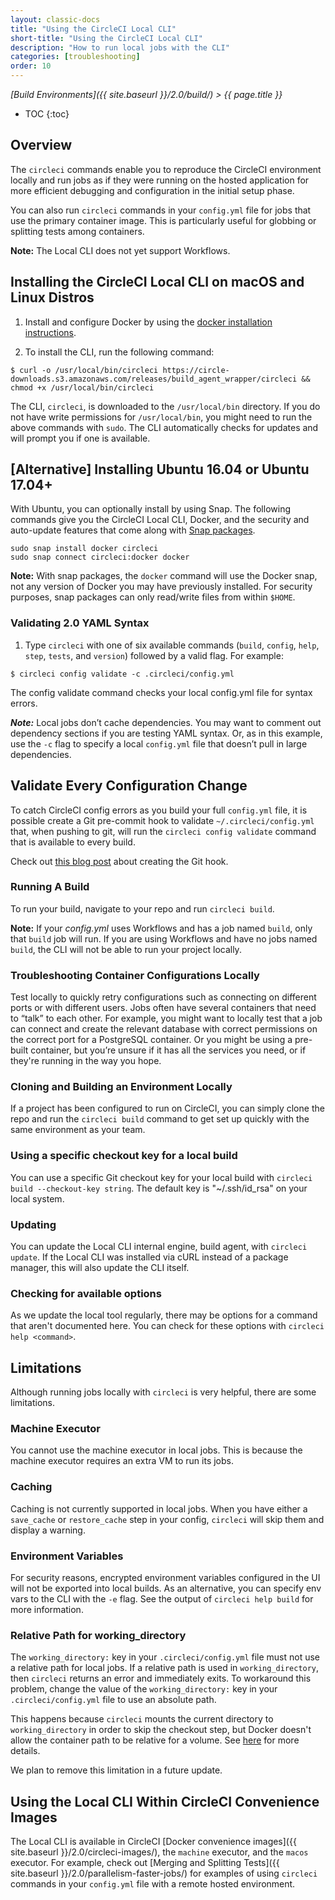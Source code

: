 ```yaml
---
layout: classic-docs
title: "Using the CircleCI Local CLI"
short-title: "Using the CircleCI Local CLI"
description: "How to run local jobs with the CLI"
categories: [troubleshooting]
order: 10
---
```


*[Build Environments]({{ site.baseurl }}/2.0/build/) > {{ page.title }}*

* TOC
{:toc}

## Overview

The `circleci` commands enable you to reproduce the CircleCI environment locally and run jobs as if they were running on the hosted application for more efficient debugging and configuration in the initial setup phase. 

You can also run `circleci` commands in your `config.yml` file for jobs that use the primary container image. This is particularly useful for globbing or splitting tests among containers. 

**Note:** The Local CLI does not yet support Workflows.

## Installing the CircleCI Local CLI on macOS and Linux Distros

1. Install and configure Docker by using the [docker installation instructions](https://docs.docker.com/engine/installation/).

2. To install the CLI, run the following command:

```
$ curl -o /usr/local/bin/circleci https://circle-downloads.s3.amazonaws.com/releases/build_agent_wrapper/circleci && chmod +x /usr/local/bin/circleci
```

The CLI, `circleci`, is downloaded to the `/usr/local/bin` directory. If you do not have write permissions for `/usr/local/bin`, you might need to run the above commands with `sudo`. The CLI automatically checks for updates and will prompt you if one is available. 

## [Alternative] Installing Ubuntu 16.04 or Ubuntu 17.04+

With Ubuntu, you can optionally install by using Snap. The following commands give you the CircleCI Local CLI, Docker, and the security and auto-update features that come along with [Snap packages](https://www.ubuntu.com/desktop/snappy).

```
sudo snap install docker circleci
sudo snap connect circleci:docker docker
```

**Note:** With snap packages, the `docker` command will use the Docker snap, not any version of Docker you may have previously installed. For security purposes, snap packages can only read/write files from within `$HOME`.

### Validating 2.0 YAML Syntax

1. Type `circleci` with one of six available commands (`build`, `config`, `help`, `step`, `tests`, and `version`) followed by a valid flag. For example:
```
$ circleci config validate -c .circleci/config.yml
```
The config validate command checks your local config.yml file for syntax errors.

***Note:*** Local jobs don’t cache dependencies. You may want to comment out dependency sections if you are testing YAML syntax. Or, as in this example, use the `-c` flag to specify a local `config.yml` file that doesn’t pull in large dependencies.

## Validate Every Configuration Change

To catch CircleCI config errors as you build your full `config.yml` file, it is possible create a Git pre-commit hook to validate `~/.circleci/config.yml` that, when pushing to git, will run the 
`circleci config validate` command that is available to every build. 

Check out [this blog post](https://circleci.com/blog/circleci-hacks-validate-circleci-config-on-every-commit-with-a-git-hook/) about creating the Git hook.


### Running A Build

To run your build, navigate to your repo and run `circleci build`.

**Note:** If your _config.yml_ uses Workflows and has a job named `build`, only that `build` job will run. If you are using Workflows and have no jobs named `build`, the CLI will not be able to run your project locally.

### Troubleshooting Container Configurations Locally

Test locally to quickly retry configurations such as connecting on different ports or with different users. Jobs often have several containers that need to “talk” to each other. For example, you might want to locally test that a job can connect and create the relevant database with correct permissions on the correct port for a PostgreSQL container. Or you might be using a pre-built container, but you’re unsure if it has all the services you need, or if they're running in the way you hope.

### Cloning and Building an Environment Locally

If a project has been configured to run on CircleCI, you can simply clone the repo and run the `circleci build` command to get set up quickly with the same environment as your team.

### Using a specific checkout key for a local build

You can use a specific Git checkout key for your local build with `circleci build --checkout-key string`.  The default key  is "~/.ssh/id_rsa" on your local system.

### Updating

You can update the Local CLI internal engine, build agent, with `circleci update`. If the Local CLI was installed via cURL instead of a package manager, this will also update the CLI itself.

### Checking for available options

As we update the local tool regularly, there may be options for a command that aren't documented here.  You can check for these options with `circleci help <command>`.

## Limitations

Although running jobs locally with `circleci` is very helpful, there are some limitations.

### Machine Executor

You cannot use the machine executor in local jobs. This is because the machine executor requires an extra VM to run its jobs.

### Caching

Caching is not currently supported in local jobs. When you have either a `save_cache` or `restore_cache` step in your config, `circleci` will skip them and display a warning.

### Environment Variables

For security reasons, encrypted environment variables configured in the UI will not be exported into local builds. As an alternative, you can specify env vars to the CLI with the `-e` flag. See the output of `circleci help build` for more information.

### Relative Path for working_directory

The `working_directory:` key in your `.circleci/config.yml` file must not use a relative path for local jobs. If a relative path is used in `working_directory`, then `circleci` returns an error and immediately exits. To workaround this problem, change the value of the  `working_directory:` key in your `.circleci/config.yml` file to use an absolute path.

This happens because `circleci` mounts the current directory to `working_directory` in order to skip the checkout step, but Docker doesn't allow the container path to be relative for a volume. See [here](https://github.com/docker/docker/issues/4830) for more details.

We plan to remove this limitation in a future update.

## Using the Local CLI Within CircleCI Convenience Images

The Local CLI is available in CircleCI [Docker convenience images]({{ site.baseurl }}/2.0/circleci-images/), the `machine` executor, and the `macos` executor. For example, check out [Merging and Splitting Tests]({{ site.baseurl }}/2.0/parallelism-faster-jobs/) for examples of using `circleci` commands in your `config.yml` file with a remote hosted environment.
